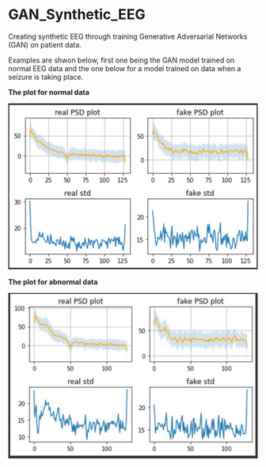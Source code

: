 # GAN_Synthetic_EEG
Creating synthetic EEG through training Generative Adversarial Networks (GAN) on patient data. 

Examples are shwon below, first one being the GAN model trained on normal EEG data and the one below for a model trained on data when a seizure is taking place. 

**The plot for normal data**

![alt text](https://github.com/ali77sina/GAN_Synthetic_EEG/blob/main/no%20siz%20wt.JPG)

**The plot for abnormal data**

![alt text](https://github.com/ali77sina/GAN_Synthetic_EEG/blob/main/siz%20wt.JPG)

